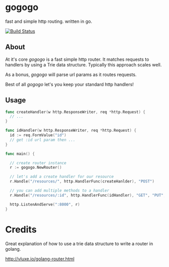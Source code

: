 # gogogo

fast and simple http routing. written in go.

[![Build Status](https://travis-ci.org/smaxwellstewart/gogogo.svg?branch=master)](https://travis-ci.org/smaxwellstewart/gogogo)

## About


At it's core *gogogo* is a fast simple http router.
It matches requests to handlers by using a Trie data structure.
Typically this approach scales well.

As a bonus, *gogogo* will parse url params as it routes requests.

Best of all *gogogo* let's you keep your standard http handlers! 

## Usage

```go
func createHandler(w http.ResponseWriter, req *http.Request) {
  // ...
}

func idHandler(w http.ResponseWriter, req *http.Request) {
  id := req.FormValue("id")
  // get :id url param then ...
}

func main() {

  // create router instance
  r := gogogo.NewRouter()

  // let's add a create handler for our resource
  r.Handle("/resources/", http.HandlerFunc(createHanlder), "POST")

  // you can add multiple methods to a handler
  r.Handle("/resources/:id", http.HandlerFunc(idHandler), "GET", "PUT", "DELETE")

  http.ListenAndServe(":8000", r)
}

```

# Credits

Great explanation of how to use a trie data structure to write a router in golang.

http://vluxe.io/golang-router.html
